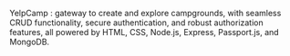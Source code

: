  YelpCamp : gateway to create and explore campgrounds, with seamless CRUD functionality, secure authentication, and robust authorization features, all powered by HTML, CSS, Node.js, Express, Passport.js, and MongoDB.

